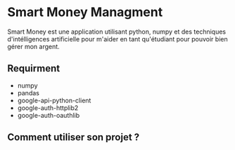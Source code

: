 # Smart Money Managment

Smart Money est une application utilisant python, numpy et des techniques d'intélligences artificielle pour m'aider en tant qu'étudiant pour pouvoir bien gérer mon argent.

## Requirment

- numpy
- pandas
- google-api-python-client
- google-auth-httplib2
- google-auth-oauthlib

## Comment utiliser son projet ?
